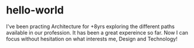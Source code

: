 # hello-world

I've been practing Architecture for +8yrs exploring the different paths available in our profession.  It has been a great expereince so far.  Now I can focus without hesitation on what interests me, Design and Technology!


